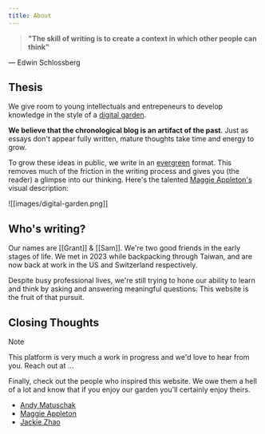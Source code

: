 ```yaml
---
title: About
---
```


> **"The skill of writing is to create a context in which other people can think"**

— Edwin Schlossberg

## Thesis

We give room to young intellectuals and entrepeneurs to develop knowledge in the style of a [digital garden](https://maggieappleton.com/garden-history).

**We believe that the chronological blog is an artifact of the past**. Just as essays don't appear fully written, mature thoughts take time and energy to grow.

To grow these ideas in public, we write in an [evergreen](https://notes.andymatuschak.org/Evergreen_notes) format. This removes much of the friction in the writing process and gives you (the reader) a glimpse into our thinking. Here's the talented [Maggie Appleton's](https://maggieappleton.com) visual description:

![[images/digital-garden.png]]

## Who's writing?

Our names are [[Grant]] & [[Sam]]. We're two good friends in the early stages of life. We met in 2023 while backpacking through Taiwan, and are now back at work in the US and Switzerland respectively.

Despite busy professional lives, we're still trying to hone our ability to learn and think by asking and answering meaningful questions. This website is the fruit of that pursuit.

## Closing Thoughts

> [!note]
> This platform is very much a work in progress and we'd love to hear from you. Reach out at ...

Finally, check out the people who inspired this website. We owe them a hell of a lot and know that if you enjoy our garden you'll certainly enjoy theirs.

- [Andy Matuschak](https://andymatuschak.org/)
- [Maggie Appleton](https://maggieappleton.com/)
- [Jackie Zhao](https://jzhao.xyz/)
